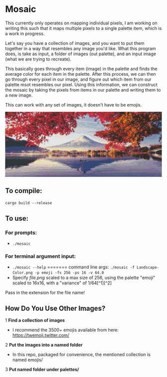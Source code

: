 # Mosaic

This currently only operates on mapping individual pixels, I am working on writing this such that it maps multiple pixels to a single palette item, which is a work in progress.

Let's say you have a collection of images, and you want to put them together in a way that resembles any image you'd like.
What this program does, is take as input, a folder of images (out palette), and an input image (what we are trying to recreate).

This basically goes through every item (image) in the palette and finds the average color for each item in the palette.
After this process, we can then go through every pixel in our image, and figure out which item from our palette msot resembles our pixel.
Using this information, we can construct the mosaic by taking the pixels from items in our palette and writing them to a new image.

This can work with any set of images, it doesn't have to be emojis.

![](output/Landscape-Color-emoji_p16_f256_v6.4e1.jpg)

## To compile:
`cargo build --release`

## To use:

### For prompts:
- `./mosaic`

### For terminal argument input:
- `./mosaic --help`
=======
command line args:
`./mosaic -f Landscape-Color.png -p emoji -fs 256 -ps 16 -v 64.0`
- Specify *file.png* scaled to a max size of 256, using the palette "emoji" scaled to 16x16, with a "variance" of 1/64[^1][^2]

Pass in the extension for the file name!

## How Do You Use Other Images?
1 **Find a collection of images**
- I recommend the 3500+ emojis available from here: https://twemoji.twitter.com/

2 **Put the images into a named folder**
- In this repo, packaged for convenience, the mentioned collection is named emojis/

3 **Put named folder under palettes/**
